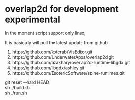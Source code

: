 # overlap2d for development experimental

In the moment script support only linux,

It is basically will pull the latest update from github,

<ol>
  <li>https://github.com/kotcrab/VisEditor.git</li>
  <li>https://github.com/UnderwaterApps/overlap2d.git</li>
  <li>https://github.com/azakhary/overlap2d-runtime-libgdx.git</li>
  <li>https://github.com/libgdx/ashley.git</li>
  <li>https://github.com/EsotericSoftware/spine-runtimes.git</li>
</ol>

git reset --hard HEAD <br/>
sh ./build.sh <br/>
sh ./run.sh <br/>
